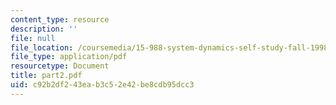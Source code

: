 ```yaml
---
content_type: resource
description: ''
file: null
file_location: /coursemedia/15-988-system-dynamics-self-study-fall-1998-spring-1999/c92b2df243eab3c52e42be8cdb95dcc3_part2.pdf
file_type: application/pdf
resourcetype: Document
title: part2.pdf
uid: c92b2df2-43ea-b3c5-2e42-be8cdb95dcc3
---
```

